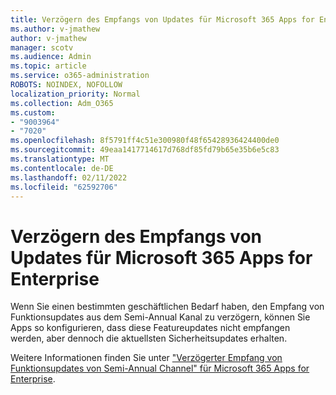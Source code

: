 ```yaml
---
title: Verzögern des Empfangs von Updates für Microsoft 365 Apps for Enterprise
ms.author: v-jmathew
author: v-jmathew
manager: scotv
ms.audience: Admin
ms.topic: article
ms.service: o365-administration
ROBOTS: NOINDEX, NOFOLLOW
localization_priority: Normal
ms.collection: Adm_O365
ms.custom:
- "9003964"
- "7020"
ms.openlocfilehash: 8f5791ff4c51e300980f48f65428936424400de0
ms.sourcegitcommit: 49eaa1417714617d768df85fd79b65e35b6e5c83
ms.translationtype: MT
ms.contentlocale: de-DE
ms.lasthandoff: 02/11/2022
ms.locfileid: "62592706"
---
```

# <a name="delay-receiving-updates-to-microsoft-365-apps-for-enterprise"></a>Verzögern des Empfangs von Updates für Microsoft 365 Apps for Enterprise

Wenn Sie einen bestimmten geschäftlichen Bedarf haben, den Empfang von Funktionsupdates aus dem Semi-Annual Kanal zu verzögern, können Sie Apps so konfigurieren, dass diese Featureupdates nicht empfangen werden, aber dennoch die aktuellsten Sicherheitsupdates erhalten.

Weitere Informationen finden Sie unter ["Verzögerter Empfang von Funktionsupdates von Semi-Annual Channel" für Microsoft 365 Apps for Enterprise](https://go.microsoft.com/fwlink/?linkid=2109533).
